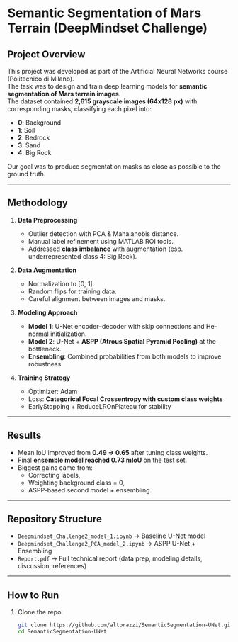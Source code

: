 # Semantic Segmentation of Mars Terrain (DeepMindset Challenge)

## Project Overview
This project was developed as part of the Artificial Neural Networks course (Politecnico di Milano).  
The task was to design and train deep learning models for **semantic segmentation of Mars terrain images**.  
The dataset contained **2,615 grayscale images (64x128 px)** with corresponding masks, classifying each pixel into:

- **0**: Background  
- **1**: Soil  
- **2**: Bedrock  
- **3**: Sand  
- **4**: Big Rock  

Our goal was to produce segmentation masks as close as possible to the ground truth.

---

## Methodology
1. **Data Preprocessing**
   - Outlier detection with PCA & Mahalanobis distance.
   - Manual label refinement using MATLAB ROI tools.
   - Addressed **class imbalance** with augmentation (esp. underrepresented class 4: Big Rock).

2. **Data Augmentation**
   - Normalization to [0, 1].  
   - Random flips for training data.  
   - Careful alignment between images and masks.  

3. **Modeling Approach**
   - **Model 1**: U-Net encoder–decoder with skip connections and He-normal initialization.  
   - **Model 2**: U-Net + **ASPP (Atrous Spatial Pyramid Pooling)** at the bottleneck.  
   - **Ensembling**: Combined probabilities from both models to improve robustness.

4. **Training Strategy**
   - Optimizer: Adam  
   - Loss: **Categorical Focal Crossentropy with custom class weights**  
   - EarlyStopping + ReduceLROnPlateau for stability  

---

## Results
- Mean IoU improved from **0.49 → 0.65** after tuning class weights.  
- Final **ensemble model reached 0.73 mIoU** on the test set.  
- Biggest gains came from:
  - Correcting labels,  
  - Weighting background class = 0,  
  - ASPP-based second model + ensembling.  

---

## Repository Structure
- `Deepmindset_Challenge2_model_1.ipynb` → Baseline U-Net model  
- `Deepmindset_Challenge2_PCA_model_2.ipynb` → ASPP U-Net + Ensembling  
- `Report.pdf` → Full technical report (data prep, modeling details, discussion, references)

---

## How to Run
1. Clone the repo:
   ```bash
   git clone https://github.com/altorazzi/SemanticSegmentation-UNet.git
   cd SemanticSegmentation-UNet
